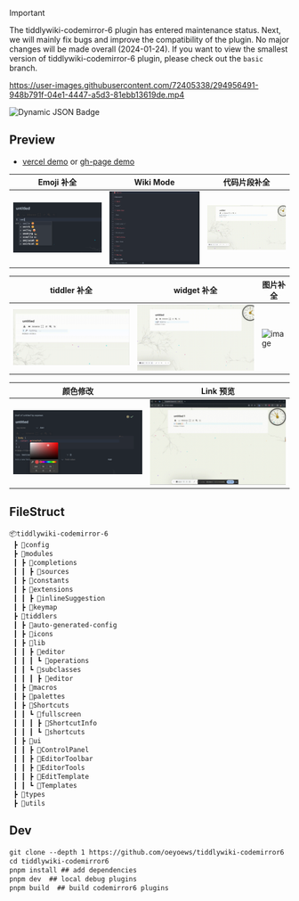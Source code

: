 <!-- > [!IMPORTANT]
> tiddlywiki-codemirror-6 插件进入维护状态，接下来主要修复 BUG, 提升插件的兼容性，整体上不会再进行大的改动 (2024-01-24). 如果你想要查看最小版本的 tiddlywiki-codemirror-6 插件，请查看 `basic` 分支。 -->

> [!IMPORTANT]
> The tiddlywiki-codemirror-6 plugin has entered maintenance status. Next, we will mainly fix bugs and improve the compatibility of the plugin. No major changes will be made overall (2024-01-24). If you want to view the smallest version of tiddlywiki-codemirror-6 plugin, please check out the `basic` branch.

https://user-images.githubusercontent.com/72405338/294956491-948b791f-04e1-4447-a5d3-81ebb13619de.mp4

<img alt="Dynamic JSON Badge" src="https://img.shields.io/badge/dynamic/json?url=https%3A%2F%2Fraw.githubusercontent.com%2Foeyoews%2Ftiddlywiki-codemirror6%2Fmain%2Fpackage.json&query=version&style=flat-square&logo=Codemirror&logoColor=white&label=codemirror&labelColor=black&color=black">

## Preview

- [vercel demo](https://tiddlywiki-codemirror6.vercel.app) or [gh-page demo](https://oeyoews.github.io/tiddlywiki-codemirror6)

| Emoji 补全                   | Wiki Mode                           | 代码片段补全                               |
| ---------------------------- | ----------------------------------- | ------------------------------------------ |
| ![emoji](./assets/emoji.png) | ![wikimode](./assets/wiki-mode.png) | ![usersnippets](./assets/usersnippets.gif) |

| tiddler 补全               | widget 补全                    | 图片补全                     |
| -------------------------- | ------------------------------ | ---------------------------- |
| ![link](./assets/link.gif) | ![widget](./assets/widget.gif) | ![image](./assets/image.gif) |

| 颜色修改                     | Link 预览                                 |
| ---------------------------- | ----------------------------------------- |
| ![color](./assets/color.png) | ![linkpreview](./assets/link-preview.gif) |

## FileStruct

```
📦tiddlywiki-codemirror-6
 ┣ 📂config
 ┣ 📂modules
 ┃ ┣ 📂completions
 ┃ ┃ ┣ 📂sources
 ┃ ┣ 📂constants
 ┃ ┣ 📂extensions
 ┃ ┃ ┣ 📂inlineSuggestion
 ┃ ┣ 📂keymap
 ┣ 📂tiddlers
 ┃ ┣ 📂auto-generated-config
 ┃ ┣ 📂icons
 ┃ ┣ 📂lib
 ┃ ┃ ┣ 📂editor
 ┃ ┃ ┃ ┗ 📂operations
 ┃ ┃ ┗ 📂subclasses
 ┃ ┃ ┃ ┣ 📂editor
 ┃ ┣ 📂macros
 ┃ ┣ 📂palettes
 ┃ ┣ 📂Shortcuts
 ┃ ┃ ┗ 📂fullscreen
 ┃ ┃ ┃ ┣ 📂ShortcutInfo
 ┃ ┃ ┃ ┗ 📂shortcuts
 ┃ ┣ 📂ui
 ┃ ┃ ┣ 📂ControlPanel
 ┃ ┃ ┣ 📂EditorToolbar
 ┃ ┃ ┣ 📂EditorTools
 ┃ ┃ ┣ 📂EditTemplate
 ┃ ┃ ┗ 📂Templates
 ┣ 📂types
 ┣ 📂utils
```

## Dev

```shell
git clone --depth 1 https://github.com/oeyoews/tiddlywiki-codemirror6
cd tiddlywiki-codemirror6
pnpm install ## add dependencies
pnpm dev  ## local debug plugins
pnpm build  ## build codemirror6 plugins
```
